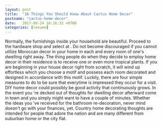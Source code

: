 ```yaml
---
layout: post
title:  "16 Things You Should Know About Cactus Home Decor"
postname: "cactus-home-decor"
date:   2017-08-24 10:16:32 +0700
categories: [resume]
---
```

Normally, the furnishings inside your household are beautiful. Proceed to the hardware shop and select at . Do not become discouraged if you cannot utilize Moroccan decor in your home in each and every room of one's dwelling right away. The thing people do when they decide to employ home decor in their residence is to receive one or even more tropical plants. If you are beginning in your house decor right from scratch, it will wind up effortless which you choose a motif and possess each room decorated and designed in accordance with this motif. Luckily, there are four simple measures to do to be sure that everytime is impressed they occur for a visit. DIY home decor could possibly be good activity that continuously grows. In the event you 're decked out of thoughts for dwelling decor afterward come in town and you simply might want to have a couple of minutes. Whether the ideas you 've received for the bathroom re-decoration, never mind doesn't go with your finances, yet. Country home decorating thoughts are intended for people that adore the nation and are many different from suburban home or the city flat.
